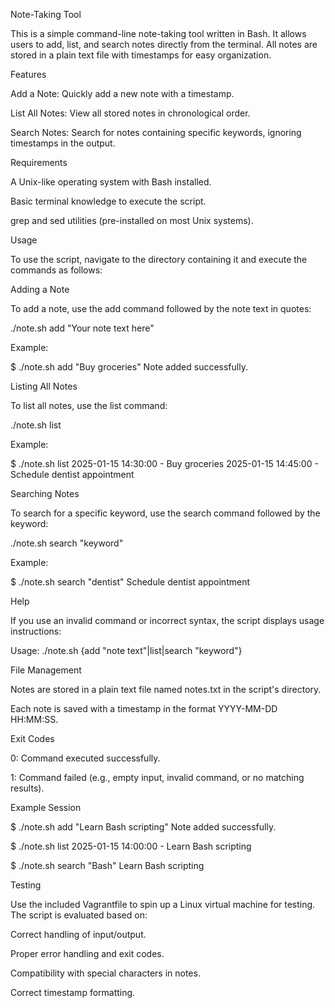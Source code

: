 Note-Taking Tool

This is a simple command-line note-taking tool written in Bash. It allows users to add, list, and search notes directly from the terminal. All notes are stored in a plain text file with timestamps for easy organization.

Features

Add a Note: Quickly add a new note with a timestamp.

List All Notes: View all stored notes in chronological order.

Search Notes: Search for notes containing specific keywords, ignoring timestamps in the output.

Requirements

A Unix-like operating system with Bash installed.

Basic terminal knowledge to execute the script.

grep and sed utilities (pre-installed on most Unix systems).

Usage

To use the script, navigate to the directory containing it and execute the commands as follows:

Adding a Note

To add a note, use the add command followed by the note text in quotes:

./note.sh add "Your note text here"

Example:

$ ./note.sh add "Buy groceries"
Note added successfully.

Listing All Notes

To list all notes, use the list command:

./note.sh list

Example:

$ ./note.sh list
2025-01-15 14:30:00 - Buy groceries
2025-01-15 14:45:00 - Schedule dentist appointment

Searching Notes

To search for a specific keyword, use the search command followed by the keyword:

./note.sh search "keyword"

Example:

$ ./note.sh search "dentist"
Schedule dentist appointment

Help

If you use an invalid command or incorrect syntax, the script displays usage instructions:

Usage: ./note.sh {add "note text"|list|search "keyword"}

File Management

Notes are stored in a plain text file named notes.txt in the script's directory.

Each note is saved with a timestamp in the format YYYY-MM-DD HH:MM:SS.

Exit Codes

0: Command executed successfully.

1: Command failed (e.g., empty input, invalid command, or no matching results).

Example Session

$ ./note.sh add "Learn Bash scripting"
Note added successfully.

$ ./note.sh list
2025-01-15 14:00:00 - Learn Bash scripting

$ ./note.sh search "Bash"
Learn Bash scripting

Testing

Use the included Vagrantfile to spin up a Linux virtual machine for testing. The script is evaluated based on:

Correct handling of input/output.

Proper error handling and exit codes.

Compatibility with special characters in notes.

Correct timestamp formatting.
